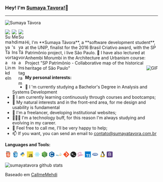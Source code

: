 

### Hey! I'm [Sumaya Tavora!](https://sumayatavora.github.io/portifolio/)👋
<hr>

<p align="left"> <img src="https://komarev.com/ghpvc/?username=sumayatavora" alt="Sumaya Távora" /> </p>

<a href="https://www.linkedin.com/in/sumayatavora/">
  <img align="left" alt="Sumaya Távora LinkdeIn" width="22px" src="https://cdn.jsdelivr.net/npm/simple-icons@v3/icons/linkedin.svg" />
</a>
<a href="https://www.instagram.com/sumayatavora/">
  <img align="left" alt="Mehdi's Instagram" width="22px" src="https://cdn.jsdelivr.net/npm/simple-icons@v3/icons/instagram.svg" />
</a>
<a href="https://www.facebook.com/sumayatavora">
  <img align="left" alt="Sumaya Távora Instagram" width="22px" src="https://cdn.jsdelivr.net/npm/simple-icons@v3/icons/facebook.svg" />
</a>
<br/>
<br/>
Hi, I'm **Sumaya Távora**, a **software development student**, at the UNIP, finalist for the 2016 Brasil Criativo award, with the SP Patrimônio project, i live  São Paulo.
🚀 I have also lectured at Anhembi Morumbi in the Architecture and Urbanism course: Project "SP Patrimônio - Collaborative map of the historical heritage of São Paulo"

<img align="right" alt="GIF" src="https://media.giphy.com/media/oZKuC9DJUK2yc/giphy.gif"/>

**My personal interests:**

* 💼 I 'm currently studying a Bachelor's Degree in Analysis and Systems Development
* 🌱 I am currently learning continuously through courses and bootcamps;
* 🤔 My natural interests and in the front-end area, for me design and usability is fundamental
* 💼 I'm a freelancer, developing institutional websites; 
* 👨🏽‍💻 I'm a technology buff, for this reason I'm always studying and evolving in my career.
* 💬 Feel free to call me, I'll be very happy to help;
* 📫 If you want, you can send an email to contato@sumayatavora.com.br

**Languages and Tools:** 

<code><img height="20" src="https://raw.githubusercontent.com/devicons/devicon/master/icons/html5/html5-original-wordmark.svg"/></code> 
<code><img height="20" src="https://raw.githubusercontent.com/devicons/devicon/master/icons/css3/css3-original-wordmark.svg"></code>
<code><img height="20" src="https://raw.githubusercontent.com/github/explore/80688e429a7d4ef2fca1e82350fe8e3517d3494d/topics/python/python.png"></code>
<code><img height="20" src="https://raw.githubusercontent.com/github/explore/80688e429a7d4ef2fca1e82350fe8e3517d3494d/topics/javascript/javascript.png"></code>
<code><img height="20" src="https://raw.githubusercontent.com/github/explore/80688e429a7d4ef2fca1e82350fe8e3517d3494d/topics/react/react.png"></code>
<code><img height="20" src="https://raw.githubusercontent.com/github/explore/80688e429a7d4ef2fca1e82350fe8e3517d3494d/topics/nodejs/nodejs.png"></code>
<code><img height="20" src="https://raw.githubusercontent.com/devicons/devicon/master/icons/c/c-plain.svg"></code>
<code><img height="20" src="https://raw.githubusercontent.com/devicons/devicon/master/icons/mysql/mysql-original-wordmark.svg"></code>
<code><img height="20" src="https://raw.githubusercontent.com/devicons/devicon/master/icons/git/git-original.svg"></code>
<code><img height="20" src="https://raw.githubusercontent.com/github/explore/80688e429a7d4ef2fca1e82350fe8e3517d3494d/topics/terminal/terminal.png"></code>
<code><img height="20" src="https://raw.githubusercontent.com/devicons/devicon/master/icons/sass/sass-original.svg"></code>
<code><img height="20" src="https://raw.githubusercontent.com/devicons/devicon/master/icons/typescript/typescript-original.svg"></code>
<code><img height="20" src="https://raw.githubusercontent.com/devicons/devicon/master/icons/php/php-plain.svg"></code>
<code><img height="20" src="https://raw.githubusercontent.com/devicons/devicon/master/icons/linux/linux-original.svg"></code>
<code><img height="20" src="https://raw.githubusercontent.com/devicons/devicon/master/icons/bootstrap/bootstrap-plain.svg"></code>

  
![sumayatavora github stats](https://github-readme-stats.vercel.app/api?username=sumayatavora&count_private=true&show_icons=true&theme=graywhite&icon_color=268bd2&title_color=268bd2)

Baseado em [CallmeMehdi](https://github.com/CallmeMehdi)
